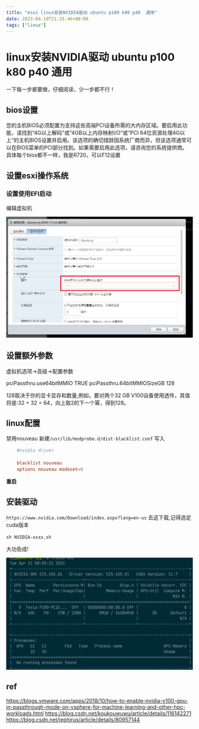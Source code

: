 ```yaml
---
title: "esxi linux安装NVIDIA驱动 ubuntu p100 k80 p40  通用"
date: 2023-04-10T21:25:46+08:00
tags: ["linux"]
---
```


# linux安装NVIDIA驱动 ubuntu p100 k80 p40 通用
一下每一步都要做，仔细阅读，少一步都不行！
## bios设置
您的主机BIOS必须配置为支持这些高端PCI设备所需的大内存区域。要启用此功能，请找到“4G以上解码”或“4GB以上内存映射I/O”或“PCI 64位资源处理4G以上”的主机BIOS设置并启用。该选项的确切措辞因系统厂商而异，但该选项通常可以在BIOS菜单的PCI部分找到。如果需要启用此选项，请咨询您的系统提供商。
具体每个bios都不一样，我是R720，可以F12设置


## 设置esxi操作系统
### 设置使用EFI启动
编辑虚拟机

![图 1](/images/4d10b009379cacea4cc787f0d0fae137675a79bbd0f16ea039e963d903ce01a1.png)  

## 设置额外参数
虚拟机选项->高级->配置参数

pciPassthru.use64bitMMIO  TRUE
pciPassthru.64bitMMIOSizeGB 128

128取决于你的显卡显存和数量,例如，要对两个32 GB V100设备使用透传，其值将是:32 + 32 = 64，向上取2的下一个幂，得到128。

## linux配置
禁用nouveau
新建`/usr/lib/modprobe.d/dist-blacklist.conf`
写入
```conf
    #nvidia driver
     
    blacklist nouveau
    options nouveau modeset=0
```
**重启**

## 安装驱动
`https://www.nvidia.com/Download/index.aspx?lang=en-us`
去这下载,记得选定cuda版本

`sh NVIDIA-xxxx.sh`

大功告成!

![图 2](/images/3f1e5ff2acbf1d337bc899ee098b349a66b4574c6bc213f9168bfbcd3ec6ef86.png)  


## ref

https://blogs.vmware.com/apps/2018/10/how-to-enable-nvidia-v100-gpu-in-passthrough-mode-on-vsphere-for-machine-learning-and-other-hpc-workloads.html
https://blog.csdn.net/koukouwuwu/article/details/116142271
https://blog.csdn.net/jephirus/article/details/80957144